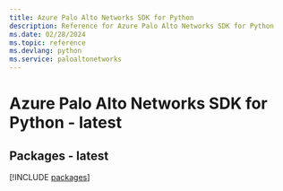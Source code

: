 ```yaml
---
title: Azure Palo Alto Networks SDK for Python
description: Reference for Azure Palo Alto Networks SDK for Python
ms.date: 02/28/2024
ms.topic: reference
ms.devlang: python
ms.service: paloaltonetworks
---
```

# Azure Palo Alto Networks SDK for Python - latest
## Packages - latest
[!INCLUDE [packages](palo-alto-networks-index.md)]